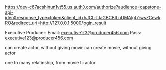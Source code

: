 https://dev-c67acshinun1vt55.us.auth0.com/authorize?audience=capstone-api-iden&response_type=token&client_id=hJCLrfJaGBCBILnUMAlgt7rwsZCewkRO&redirect_uri=http://127.0.0.1:5000/login_result

Executive Producer:
Email: executive123@producer456.com
Pass: executive123@producer456.com

can create actor, without giving movie
can create movie, without giving actor


one to many relatinship, from movie to actor
